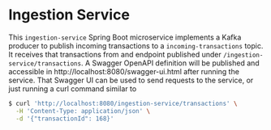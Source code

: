 # Ingestion Service
This `ingestion-service` Spring Boot microservice implements a Kafka producer to publish incoming transactions to a `incoming-transactions` topic.
It receives that transactions from and endpoint published under `/ingestion-service/transactions`.
A Swagger OpenAPI definition will be published and accessible in http://localhost:8080/swagger-ui.html after running the service.
That Swagger UI can be used to send requests to the service, or just running a curl command similar to

```bash
$ curl 'http://localhost:8080/ingestion-service/transactions' \
  -H 'Content-Type: application/json' \
  -d '{"transactionId": 168}'
```